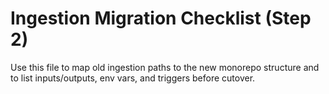 # Ingestion Migration Checklist (Step 2)

Use this file to map old ingestion paths to the new monorepo structure
and to list inputs/outputs, env vars, and triggers before cutover.
